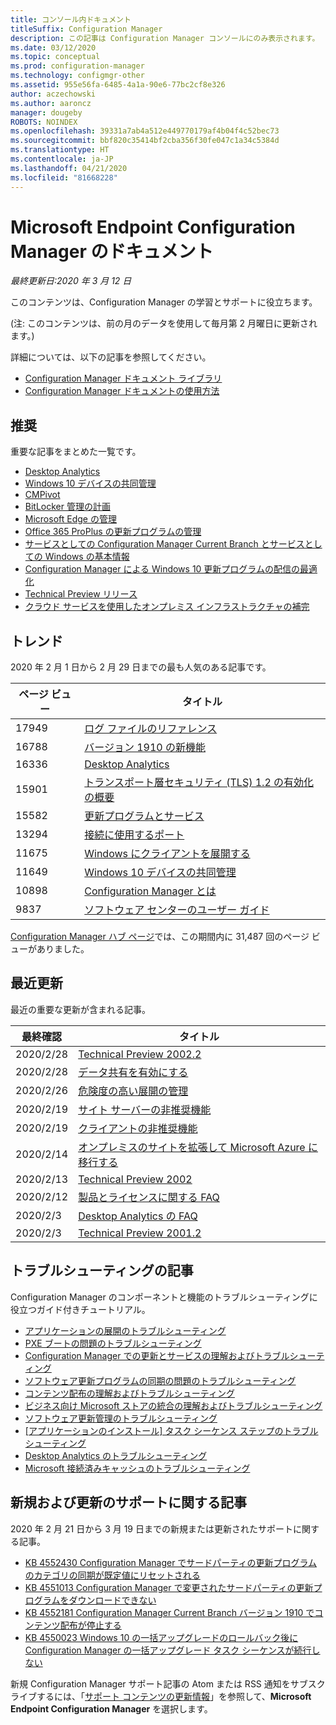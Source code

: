 ```yaml
---
title: コンソール内ドキュメント
titleSuffix: Configuration Manager
description: この記事は Configuration Manager コンソールにのみ表示されます。
ms.date: 03/12/2020
ms.topic: conceptual
ms.prod: configuration-manager
ms.technology: configmgr-other
ms.assetid: 955e56fa-6485-4a1a-90e6-77bc2cf8e326
author: aczechowski
ms.author: aaroncz
manager: dougeby
ROBOTS: NOINDEX
ms.openlocfilehash: 39331a7ab4a512e449770179af4b04f4c52bec73
ms.sourcegitcommit: bbf820c35414bf2cba356f30fe047c1a34c5384d
ms.translationtype: HT
ms.contentlocale: ja-JP
ms.lasthandoff: 04/21/2020
ms.locfileid: "81668228"
---
```

<!-- 
- Feature 1357546
- This page displays in-console, under the Community workspace, Documentation node. 
- Don't use any relative links; must be full https://docs.microsoft.com and language neutral
- Process: https://microsoft.sharepoint.com/teams/ConfigMgr/Documents/ContentPub/Data%20collection%20process%20for%20Feature%201357546%20In-console%20documentation.docx?web=1
-->

# <a name="microsoft-endpoint-configuration-manager-documentation"></a>Microsoft Endpoint Configuration Manager のドキュメント

*最終更新日:2020 年 3 月 12 日*

このコンテンツは、Configuration Manager の学習とサポートに役立ちます。

(注: このコンテンツは、前の月のデータを使用して毎月第 2 月曜日に更新されます。)

詳細については、以下の記事を参照してください。

- [Configuration Manager ドキュメント ライブラリ](https://docs.microsoft.com/configmgr)  
- [Configuration Manager ドキュメントの使用方法](https://docs.microsoft.com/configmgr/core/understand/use-docs)

## <a name="recommended"></a>推奨

重要な記事をまとめた一覧です。

- [Desktop Analytics](https://docs.microsoft.com/configmgr/desktop-analytics/overview)
- [Windows 10 デバイスの共同管理](https://docs.microsoft.com/configmgr/comanage/overview)  
- [CMPivot](https://docs.microsoft.com/configmgr/core/servers/manage/cmpivot)  
- [BitLocker 管理の計画](https://docs.microsoft.com/configmgr/protect/plan-design/bitlocker-management)  
- [Microsoft Edge の管理](https://docs.microsoft.com/configmgr/apps/deploy-use/deploy-edge)  
- [Office 365 ProPlus の更新プログラムの管理](https://docs.microsoft.com/configmgr/sum/deploy-use/manage-office-365-proplus-updates)  
- [サービスとしての Configuration Manager Current Branch とサービスとしての Windows の基本情報](https://docs.microsoft.com/configmgr/core/understand/configuration-manager-and-windows-as-service)
- [Configuration Manager による Windows 10 更新プログラムの配信の最適化](https://docs.microsoft.com/configmgr/sum/deploy-use/optimize-windows-10-update-delivery)
- [Technical Preview リリース](https://docs.microsoft.com/configmgr/core/get-started/technical-preview)
- [クラウド サービスを使用したオンプレミス インフラストラクチャの補完](https://docs.microsoft.com/configmgr/core/understand/use-cloud-services)

## <a name="trending"></a>トレンド

2020 年 2 月 1 日から 2 月 29 日までの最も人気のある記事です。

| ページ ビュー | タイトル |
|------------|-------|
| 17949 | [ログ ファイルのリファレンス](https://docs.microsoft.com/configmgr/core/plan-design/hierarchy/log-files) |
| 16788 | [バージョン 1910 の新機能](https://docs.microsoft.com/configmgr/core/plan-design/changes/whats-new-in-version-1910) |
| 16336 | [Desktop Analytics](https://docs.microsoft.com/configmgr/desktop-analytics/overview) |
| 15901 | [トランスポート層セキュリティ (TLS) 1.2 の有効化の概要](https://docs.microsoft.com/configmgr/core/plan-design/security/enable-tls-1-2) |
| 15582 | [更新プログラムとサービス](https://docs.microsoft.com/configmgr/core/servers/manage/updates) |
| 13294 | [接続に使用するポート](https://docs.microsoft.com/configmgr/core/plan-design/hierarchy/ports) |
| 11675 | [Windows にクライアントを展開する](https://docs.microsoft.com/configmgr/core/clients/deploy/deploy-clients-to-windows-computers) |
| 11649 | [Windows 10 デバイスの共同管理](https://docs.microsoft.com/configmgr/comanage/overview) |
| 10898 | [Configuration Manager とは](https://docs.microsoft.com/configmgr/core/understand/introduction) |
| 9837 | [ソフトウェア センターのユーザー ガイド](https://docs.microsoft.com/configmgr/core/understand/software-center) |

[Configuration Manager ハブ ページ](https://docs.microsoft.com/configmgr/)では、この期間内に 31,487 回のページ ビューがありました。

## <a name="recently-updated"></a>最近更新

最近の重要な更新が含まれる記事。

| 最終確認 | タイトル |
|---------------|-------|
| 2020/2/28 | [Technical Preview 2002.2](https://docs.microsoft.com/configmgr/core/get-started/2020/technical-preview-2002-2) |
| 2020/2/28 | [データ共有を有効にする](https://docs.microsoft.com/configmgr/desktop-analytics/enable-data-sharing) |
| 2020/2/26 | [危険度の高い展開の管理](https://docs.microsoft.com/configmgr/core/servers/manage/settings-to-manage-high-risk-deployments) |
| 2020/2/19 | [サイト サーバーの非推奨機能](https://docs.microsoft.com/configmgr/core/plan-design/changes/deprecated/removed-and-deprecated-server) |
| 2020/2/19 | [クライアントの非推奨機能](https://docs.microsoft.com/configmgr/core/plan-design/changes/deprecated/removed-and-deprecated-client) |
| 2020/2/14 | [オンプレミスのサイトを拡張して Microsoft Azure に移行する](https://docs.microsoft.com/configmgr/core/support/azure-migration-tool) |
| 2020/2/13 | [Technical Preview 2002](https://docs.microsoft.com/configmgr/core/get-started/2020/technical-preview-2002) |
| 2020/2/12 | [製品とライセンスに関する FAQ](https://docs.microsoft.com/configmgr/core/understand/product-and-licensing-faq) |
| 2020/2/3 | [Desktop Analytics の FAQ](https://docs.microsoft.com/configmgr/desktop-analytics/faq) |
| 2020/2/3 | [Technical Preview 2001.2](https://docs.microsoft.com/configmgr/core/get-started/2020/technical-preview-2001-2) |

## <a name="troubleshooting-articles"></a>トラブルシューティングの記事

Configuration Manager のコンポーネントと機能のトラブルシューティングに役立つガイド付きチュートリアル。

- [アプリケーションの展開のトラブルシューティング](https://docs.microsoft.com/configmgr/apps/understand/app-deployment-technical-reference)
- [PXE ブートの問題のトラブルシューティング](https://support.microsoft.com/help/4468612)
- [Configuration Manager での更新とサービスの理解およびトラブルシューティング](https://support.microsoft.com/help/4490424)
- [ソフトウェア更新プログラムの同期の問題のトラブルシューティング](https://support.microsoft.com/help/10059)
- [コンテンツ配布の理解およびトラブルシューティング](https://support.microsoft.com/help/4482728)
- [ビジネス向け Microsoft ストアの統合の理解およびトラブルシューティング](https://docs.microsoft.com/configmgr/apps/deploy-use/troubleshoot-microsoft-store-for-business-integration)
- [ソフトウェア更新管理のトラブルシューティング](https://support.microsoft.com/help/10680)
- [[アプリケーションのインストール] タスク シーケンス ステップのトラブルシューティング](https://support.microsoft.com/help/18408/)
- [Desktop Analytics のトラブルシューティング](https://docs.microsoft.com/configmgr/desktop-analytics/troubleshooting)
- [Microsoft 接続済みキャッシュのトラブルシューティング](https://docs.microsoft.com/configmgr/core/servers/deploy/configure/troubleshoot-microsoft-connected-cache)

## <a name="new-and-updated-support-articles"></a>新規および更新のサポートに関する記事

2020 年 2 月 21 日から 3 月 19 日までの新規または更新されたサポートに関する記事。

- [KB 4552430 Configuration Manager でサードパーティの更新プログラムのカテゴリの同期が既定値にリセットされる](https://support.microsoft.com/help/4552430)
- [KB 4551013 Configuration Manager で変更されたサードパーティの更新プログラムをダウンロードできない](https://support.microsoft.com/help/4551013)
- [KB 4552181 Configuration Manager Current Branch バージョン 1910 でコンテンツ配布が停止する](https://support.microsoft.com/help/4552181)
- [KB 4550023 Windows 10 の一括アップグレードのロールバック後に Configuration Manager の一括アップグレード タスク シーケンスが続行しない](https://support.microsoft.com/help/4550023)

新規 Configuration Manager サポート記事の Atom または RSS 通知をサブスクライブするには、「[サポート コンテンツの更新情報](https://support.microsoft.com/help/4089498/)」を参照して、**Microsoft Endpoint Configuration Manager** を選択します。  
